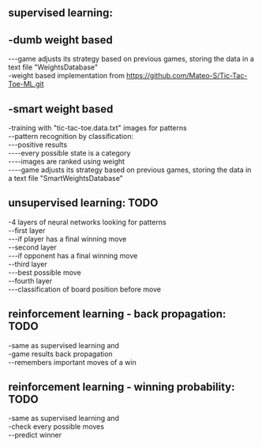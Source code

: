 
supervised learning:
--------------------
-dumb weight based
------------------
---game adjusts its strategy based on previous games, storing the data in a text file "WeightsDatabase"<br>
-weight based implementation from https://github.com/Mateo-S/Tic-Tac-Toe-ML.git<br>

-smart weight based
-------------------
-training with "tic-tac-toe.data.txt" images for patterns<br>
--pattern recognition by classification:<br>
---positive results<br>
----every possible state is a category<br>
----images are ranked using weight<br>
----game adjusts its strategy based on previous games, storing the data in a text file "SmartWeightsDatabase"<br>

unsupervised learning:  TODO
---------------------
-4 layers of neural networks looking for patterns<br>
--first layer<br>
---if player has a final winning move<br>
--second layer<br>
---if opponent has a final winning move<br>
--third layer<br>
---best possible move<br>
--fourth layer<br>
---classification of board position before move<br>

reinforcement learning - back propagation:  TODO
------------------------------------------
-same as supervised learning and<br> 
-game results back propagation<br>
--remembers important moves of a win<br>

reinforcement learning - winning probability:  TODO
---------------------------------------------
-same as supervised learning and<br> 
-check every possible moves<br>
--predict winner<br>
